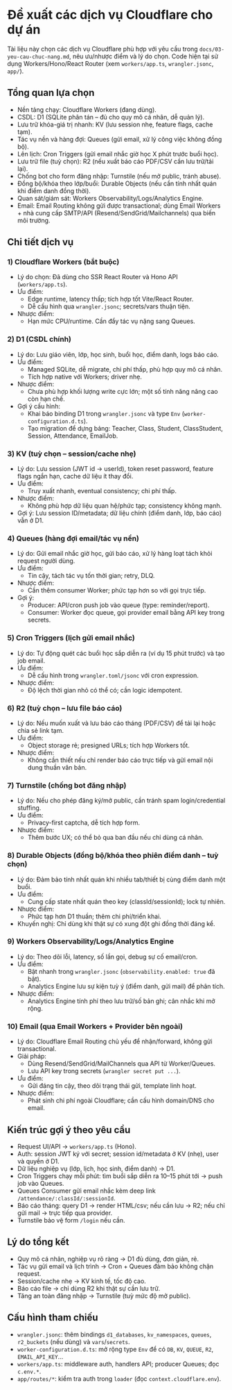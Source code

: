 # Đề xuất các dịch vụ Cloudflare cho dự án

Tài liệu này chọn các dịch vụ Cloudflare phù hợp với yêu cầu trong `docs/03-yeu-cau-chuc-nang.md`, nêu ưu/nhược điểm và lý do chọn. Code hiện tại sử dụng Workers/Hono/React Router (xem `workers/app.ts`, `wrangler.jsonc`, `app/`).

## Tổng quan lựa chọn

- Nền tảng chạy: Cloudflare Workers (đang dùng).
- CSDL: D1 (SQLite phân tán – đủ cho quy mô cá nhân, dễ quản lý).
- Lưu trữ khóa-giá trị nhanh: KV (lưu session nhẹ, feature flags, cache tạm).
- Tác vụ nền và hàng đợi: Queues (gửi email, xử lý công việc không đồng bộ).
- Lên lịch: Cron Triggers (gửi email nhắc giờ học X phút trước buổi học).
- Lưu trữ file (tuỳ chọn): R2 (nếu xuất báo cáo PDF/CSV cần lưu trữ/tải lại).
- Chống bot cho form đăng nhập: Turnstile (nếu mở public, tránh abuse).
- Đồng bộ/khóa theo lớp/buổi: Durable Objects (nếu cần tính nhất quán khi điểm danh đồng thời).
- Quan sát/giám sát: Workers Observability/Logs/Analytics Engine.
- Email: Email Routing không gửi được transactional; dùng Email Workers + nhà cung cấp SMTP/API (Resend/SendGrid/Mailchannels) qua biến môi trường.

## Chi tiết dịch vụ

### 1) Cloudflare Workers (bắt buộc)
- Lý do chọn: Đã dùng cho SSR React Router và Hono API (`workers/app.ts`).
- Ưu điểm:
  - Edge runtime, latency thấp; tích hợp tốt Vite/React Router.
  - Dễ cấu hình qua `wrangler.jsonc`; secrets/vars thuận tiện.
- Nhược điểm:
  - Hạn mức CPU/runtime. Cần đẩy tác vụ nặng sang Queues.

### 2) D1 (CSDL chính)
- Lý do: Lưu giáo viên, lớp, học sinh, buổi học, điểm danh, logs báo cáo.
- Ưu điểm:
  - Managed SQLite, dễ migrate, chi phí thấp, phù hợp quy mô cá nhân.
  - Tích hợp native với Workers; driver nhẹ.
- Nhược điểm:
  - Chưa phù hợp khối lượng write cực lớn; một số tính năng nâng cao còn hạn chế.
- Gợi ý cấu hình:
  - Khai báo binding D1 trong `wrangler.jsonc` và type `Env` (`worker-configuration.d.ts`).
  - Tạo migration để dựng bảng: Teacher, Class, Student, ClassStudent, Session, Attendance, EmailJob.

### 3) KV (tuỳ chọn – session/cache nhẹ)
- Lý do: Lưu session (JWT id -> userId), token reset password, feature flags ngắn hạn, cache dữ liệu ít thay đổi.
- Ưu điểm:
  - Truy xuất nhanh, eventual consistency; chi phí thấp.
- Nhược điểm:
  - Không phù hợp dữ liệu quan hệ/phức tạp; consistency không mạnh.
- Gợi ý: Lưu session ID/metadata; dữ liệu chính (điểm danh, lớp, báo cáo) vẫn ở D1.

### 4) Queues (hàng đợi email/tác vụ nền)
- Lý do: Gửi email nhắc giờ học, gửi báo cáo, xử lý hàng loạt tách khỏi request người dùng.
- Ưu điểm:
  - Tin cậy, tách tác vụ tốn thời gian; retry, DLQ.
- Nhược điểm:
  - Cần thêm consumer Worker; phức tạp hơn so với gọi trực tiếp.
- Gợi ý:
  - Producer: API/cron push job vào queue (type: reminder/report).
  - Consumer: Worker đọc queue, gọi provider email bằng API key trong secrets.

### 5) Cron Triggers (lịch gửi email nhắc)
- Lý do: Tự động quét các buổi học sắp diễn ra (ví dụ 15 phút trước) và tạo job email.
- Ưu điểm:
  - Dễ cấu hình trong `wrangler.toml/jsonc` với cron expression.
- Nhược điểm:
  - Độ lệch thời gian nhỏ có thể có; cần logic idempotent.

### 6) R2 (tuỳ chọn – lưu file báo cáo)
- Lý do: Nếu muốn xuất và lưu báo cáo tháng (PDF/CSV) để tải lại hoặc chia sẻ link tạm.
- Ưu điểm:
  - Object storage rẻ; presigned URLs; tích hợp Workers tốt.
- Nhược điểm:
  - Không cần thiết nếu chỉ render báo cáo trực tiếp và gửi email nội dung thuần văn bản.

### 7) Turnstile (chống bot đăng nhập)
- Lý do: Nếu cho phép đăng ký/mở public, cần tránh spam login/credential stuffing.
- Ưu điểm:
  - Privacy-first captcha, dễ tích hợp form.
- Nhược điểm:
  - Thêm bước UX; có thể bỏ qua ban đầu nếu chỉ dùng cá nhân.

### 8) Durable Objects (đồng bộ/khóa theo phiên điểm danh – tuỳ chọn)
- Lý do: Đảm bảo tính nhất quán khi nhiều tab/thiết bị cùng điểm danh một buổi.
- Ưu điểm:
  - Cung cấp state nhất quán theo key (classId/sessionId); lock tự nhiên.
- Nhược điểm:
  - Phức tạp hơn D1 thuần; thêm chi phí/triển khai.
- Khuyến nghị: Chỉ dùng khi thật sự có xung đột ghi đồng thời đáng kể.

### 9) Workers Observability/Logs/Analytics Engine
- Lý do: Theo dõi lỗi, latency, số lần gọi, debug sự cố email/cron.
- Ưu điểm:
  - Bật nhanh trong `wrangler.jsonc` (`observability.enabled: true` đã bật).
  - Analytics Engine lưu sự kiện tuỳ ý (điểm danh, gửi mail) để phân tích.
- Nhược điểm:
  - Analytics Engine tính phí theo lưu trữ/số bản ghi; cân nhắc khi mở rộng.

### 10) Email (qua Email Workers + Provider bên ngoài)
- Lý do: Cloudflare Email Routing chủ yếu để nhận/forward, không gửi transactional.
- Giải pháp:
  - Dùng Resend/SendGrid/MailChannels qua API từ Worker/Queues.
  - Lưu API key trong secrets (`wrangler secret put ...`).
- Ưu điểm:
  - Gửi đáng tin cậy, theo dõi trạng thái gửi, template linh hoạt.
- Nhược điểm:
  - Phát sinh chi phí ngoài Cloudflare; cần cấu hình domain/DNS cho email.

## Kiến trúc gợi ý theo yêu cầu

- Request UI/API -> `workers/app.ts` (Hono).
- Auth: session JWT ký với secret; session id/metadata ở KV (nhẹ), user và quyền ở D1.
- Dữ liệu nghiệp vụ (lớp, lịch, học sinh, điểm danh) -> D1.
- Cron Triggers chạy mỗi phút: tìm buổi sắp diễn ra 10–15 phút tới -> push job vào Queues.
- Queues Consumer gửi email nhắc kèm deep link `/attendance/:classId/:sessionId`.
- Báo cáo tháng: query D1 -> render HTML/csv; nếu cần lưu -> R2; nếu chỉ gửi mail -> trực tiếp qua provider.
- Turnstile bảo vệ form `/login` nếu cần.

## Lý do tổng kết

- Quy mô cá nhân, nghiệp vụ rõ ràng -> D1 đủ dùng, đơn giản, rẻ.
- Tác vụ gửi email và lịch trình -> Cron + Queues đảm bảo không chặn request.
- Session/cache nhẹ -> KV kinh tế, tốc độ cao.
- Báo cáo file -> chỉ dùng R2 khi thật sự cần lưu trữ.
- Tăng an toàn đăng nhập -> Turnstile (tuỳ mức độ mở public).

## Cấu hình tham chiếu

- `wrangler.jsonc`: thêm bindings `d1_databases`, `kv_namespaces`, `queues`, `r2_buckets` (nếu dùng) và `vars`/`secrets`.
- `worker-configuration.d.ts`: mở rộng type `Env` để có `DB`, `KV`, `QUEUE`, `R2`, `EMAIL_API_KEY`…
- `workers/app.ts`: middleware auth, handlers API; producer Queues; đọc `c.env.*`.
- `app/routes/*`: kiểm tra auth trong `loader` (đọc `context.cloudflare.env`).
